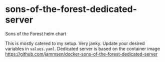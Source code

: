 # sons-of-the-forest-dedicated-server
Sons of the Forest helm chart

This is mostly catered to my setup. Very janky.
Update your desired variables in `values.yaml`.
Dedicated server is based on the container image https://github.com/jammsen/docker-sons-of-the-forest-dedicated-server
